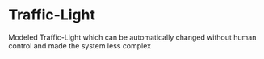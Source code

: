 # Traffic-Light
Modeled Traffic-Light which can be automatically changed without human control and made the system less complex
